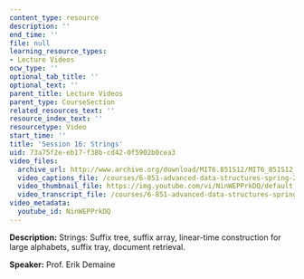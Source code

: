 ```yaml
---
content_type: resource
description: ''
end_time: ''
file: null
learning_resource_types:
- Lecture Videos
ocw_type: ''
optional_tab_title: ''
optional_text: ''
parent_title: Lecture Videos
parent_type: CourseSection
related_resources_text: ''
resource_index_text: ''
resourcetype: Video
start_time: ''
title: 'Session 16: Strings'
uid: 73a75f2e-eb17-f38b-cd42-0f5902b0cea3
video_files:
  archive_url: http://www.archive.org/download/MIT6.851S12/MIT6_851S12_lec16_300k.mp4
  video_captions_file: /courses/6-851-advanced-data-structures-spring-2012/9b3981c933475c8ebdebbf37326e4992_NinWEPPrkDQ.vtt
  video_thumbnail_file: https://img.youtube.com/vi/NinWEPPrkDQ/default.jpg
  video_transcript_file: /courses/6-851-advanced-data-structures-spring-2012/cacd3078b593e0bd30e02d1260d2a2ae_NinWEPPrkDQ.pdf
video_metadata:
  youtube_id: NinWEPPrkDQ
---
```


**Description:** Strings: Suffix tree, suffix array, linear-time construction for large alphabets, suffix tray, document retrieval.

**Speaker:** Prof. Erik Demaine



